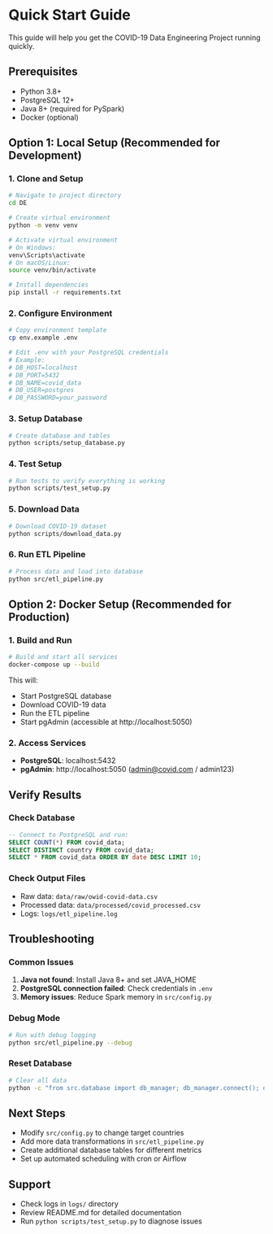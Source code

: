 # Quick Start Guide

This guide will help you get the COVID-19 Data Engineering Project running quickly.

## Prerequisites

- Python 3.8+
- PostgreSQL 12+
- Java 8+ (required for PySpark)
- Docker (optional)

## Option 1: Local Setup (Recommended for Development)

### 1. Clone and Setup

```bash
# Navigate to project directory
cd DE

# Create virtual environment
python -m venv venv

# Activate virtual environment
# On Windows:
venv\Scripts\activate
# On macOS/Linux:
source venv/bin/activate

# Install dependencies
pip install -r requirements.txt
```

### 2. Configure Environment

```bash
# Copy environment template
cp env.example .env

# Edit .env with your PostgreSQL credentials
# Example:
# DB_HOST=localhost
# DB_PORT=5432
# DB_NAME=covid_data
# DB_USER=postgres
# DB_PASSWORD=your_password
```

### 3. Setup Database

```bash
# Create database and tables
python scripts/setup_database.py
```

### 4. Test Setup

```bash
# Run tests to verify everything is working
python scripts/test_setup.py
```

### 5. Download Data

```bash
# Download COVID-19 dataset
python scripts/download_data.py
```

### 6. Run ETL Pipeline

```bash
# Process data and load into database
python src/etl_pipeline.py
```

## Option 2: Docker Setup (Recommended for Production)

### 1. Build and Run

```bash
# Build and start all services
docker-compose up --build
```

This will:
- Start PostgreSQL database
- Download COVID-19 data
- Run the ETL pipeline
- Start pgAdmin (accessible at http://localhost:5050)

### 2. Access Services

- **PostgreSQL**: localhost:5432
- **pgAdmin**: http://localhost:5050 (admin@covid.com / admin123)

## Verify Results

### Check Database

```sql
-- Connect to PostgreSQL and run:
SELECT COUNT(*) FROM covid_data;
SELECT DISTINCT country FROM covid_data;
SELECT * FROM covid_data ORDER BY date DESC LIMIT 10;
```

### Check Output Files

- Raw data: `data/raw/owid-covid-data.csv`
- Processed data: `data/processed/covid_processed.csv`
- Logs: `logs/etl_pipeline.log`

## Troubleshooting

### Common Issues

1. **Java not found**: Install Java 8+ and set JAVA_HOME
2. **PostgreSQL connection failed**: Check credentials in `.env`
3. **Memory issues**: Reduce Spark memory in `src/config.py`

### Debug Mode

```bash
# Run with debug logging
python src/etl_pipeline.py --debug
```

### Reset Database

```bash
# Clear all data
python -c "from src.database import db_manager; db_manager.connect(); db_manager.clear_table()"
```

## Next Steps

- Modify `src/config.py` to change target countries
- Add more data transformations in `src/etl_pipeline.py`
- Create additional database tables for different metrics
- Set up automated scheduling with cron or Airflow

## Support

- Check logs in `logs/` directory
- Review README.md for detailed documentation
- Run `python scripts/test_setup.py` to diagnose issues 